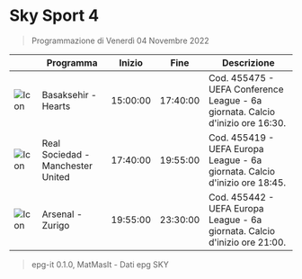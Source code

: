 # Sky Sport 4
> Programmazione di Venerdì 04 Novembre 2022

||Programma|Inizio|Fine|Descrizione|
|---|---|---|---|---|
|![Icon](https://guidatv.sky.it/uuid/00f44aa1-261d-4361-9811-46db41061f6d/cover?md5ChecksumParam=a3b144fc8e87eed4b1422d6bf87a0220)|Basaksehir - Hearts|15:00:00|17:40:00|Cod. 455475 - UEFA Conference League - 6a giornata. Calcio d&#039;inizio ore 16:30.
|![Icon](https://guidatv.sky.it/uuid/d5644ca0-c5c5-4e85-b8db-aa58d68f01d0/cover?md5ChecksumParam=cdedee4e66a049bcc0cfcbd7322c7658)|Real Sociedad - Manchester United|17:40:00|19:55:00|Cod. 455419 - UEFA Europa League - 6a giornata. Calcio d&#039;inizio ore 18:45.
|![Icon](https://guidatv.sky.it/uuid/8869b04e-1b61-4a3c-91cc-21c3340edd06/cover?md5ChecksumParam=e0b0be2698a8dc2ca4bcb978f37030d0)|Arsenal - Zurigo|19:55:00|23:30:00|Cod. 455442 - UEFA Europa League - 6a giornata. Calcio d&#039;inizio ore 21:00.



 > epg-it 0.1.0, MatMasIt - Dati epg SKY